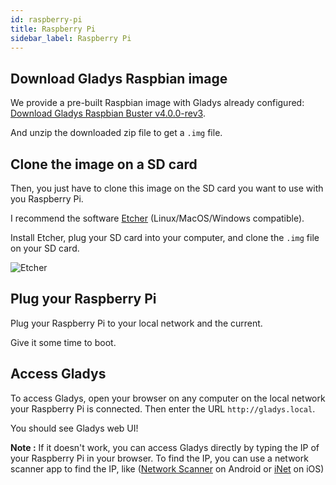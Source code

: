 ```yaml
---
id: raspberry-pi
title: Raspberry Pi
sidebar_label: Raspberry Pi
---
```


## Download Gladys Raspbian image

We provide a pre-built Raspbian image with Gladys already configured: <a href="https://cdn.elephantcdn.com/gh/gladysassistant/gladys/releases/download/v4.0.0/gladys-4.0.0-rev3.img.zip">Download Gladys Raspbian Buster v4.0.0-rev3</a>.

And unzip the downloaded zip file to get a `.img` file.

## Clone the image on a SD card

Then, you just have to clone this image on the SD card you want to use with you Raspberry Pi.

I recommend the software [Etcher](https://etcher.io/) (Linux/MacOS/Windows compatible).

Install Etcher, plug your SD card into your computer, and clone the `.img` file on your SD card.

<img src="/en/img/docs/installation/etcher.png" alt="Etcher"  />

## Plug your Raspberry Pi

Plug your Raspberry Pi to your local network and the current.

Give it some time to boot.

## Access Gladys

To access Gladys, open your browser on any computer on the local network your Raspberry Pi is connected. Then enter the URL `http://gladys.local`.

You should see Gladys web UI!

**Note :** If it doesn't work, you can access Gladys directly by typing the IP of your Raspberry Pi in your browser. To find the IP, you can use a network scanner app to find the IP, like ([Network Scanner](https://play.google.com/store/apps/details?id=com.easymobile.lan.scanner&hl=fr) on Android or [iNet](https://itunes.apple.com/fr/app/inet-network-scanner/id340793353?mt=8) on iOS)
